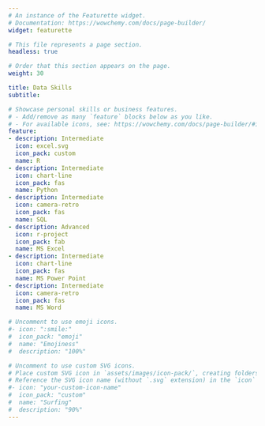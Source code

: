 ```yaml
---
# An instance of the Featurette widget.
# Documentation: https://wowchemy.com/docs/page-builder/
widget: featurette

# This file represents a page section.
headless: true

# Order that this section appears on the page.
weight: 30

title: Data Skills
subtitle:

# Showcase personal skills or business features.
# - Add/remove as many `feature` blocks below as you like.
# - For available icons, see: https://wowchemy.com/docs/page-builder/#icons
feature:
- description: Intermediate
  icon: excel.svg
  icon_pack: custom
  name: R 
- description: Intermediate
  icon: chart-line
  icon_pack: fas
  name: Python
- description: Intermediate
  icon: camera-retro
  icon_pack: fas
  name: SQL
- description: Advanced
  icon: r-project
  icon_pack: fab
  name: MS Excel 
- description: Intermediate
  icon: chart-line
  icon_pack: fas
  name: MS Power Point
- description: Intermediate
  icon: camera-retro
  icon_pack: fas
  name: MS Word

# Uncomment to use emoji icons.
#- icon: ":smile:"
#  icon_pack: "emoji"
#  name: "Emojiness"
#  description: "100%"  

# Uncomment to use custom SVG icons.
# Place custom SVG icon in `assets/images/icon-pack/`, creating folders if necessary.
# Reference the SVG icon name (without `.svg` extension) in the `icon` field.
#- icon: "your-custom-icon-name"
#  icon_pack: "custom"
#  name: "Surfing"
#  description: "90%"
---
```

